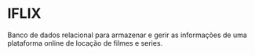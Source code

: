 # IFLIX
Banco de dados relacional para armazenar e gerir as informações de uma plataforma online de locação de filmes e series.
